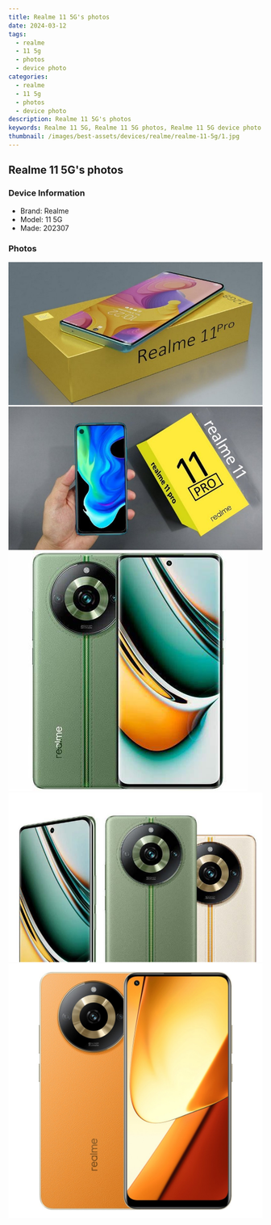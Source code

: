 ```yaml
---
title: Realme 11 5G's photos
date: 2024-03-12
tags: 
  - realme
  - 11 5g
  - photos
  - device photo
categories: 
  - realme
  - 11 5g
  - photos
  - device photo
description: Realme 11 5G's photos
keywords: Realme 11 5G, Realme 11 5G photos, Realme 11 5G device photo
thumbnail: /images/best-assets/devices/realme/realme-11-5g/1.jpg
---
```


## Realme 11 5G's photos

### Device Information

- Brand: Realme
- Model: 11 5G
- Made: 202307

### Photos

![/images/best-assets/devices/realme/realme-11-5g/1.jpg](/images/best-assets/devices/realme/realme-11-5g/1.jpg)
![/images/best-assets/devices/realme/realme-11-5g/2.jpg](/images/best-assets/devices/realme/realme-11-5g/2.jpg)
![/images/best-assets/devices/realme/realme-11-5g/3.jpg](/images/best-assets/devices/realme/realme-11-5g/3.jpg)
![/images/best-assets/devices/realme/realme-11-5g/4.jpg](/images/best-assets/devices/realme/realme-11-5g/4.jpg)
![/images/best-assets/devices/realme/realme-11-5g/5.jpg](/images/best-assets/devices/realme/realme-11-5g/5.jpg)
